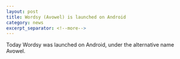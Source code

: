 ```yaml
---
layout: post
title: Wordsy (Avowel) is launched on Android
category: news
excerpt_separator: <!--more-->
---
```

Today Wordsy was launched on Android, under the alternative name Avowel.
<!--more-->